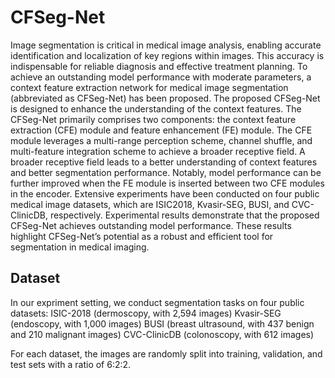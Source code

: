 # CFSeg-Net

Image segmentation is critical in medical image analysis, enabling accurate identification and localization of key regions within images. This accuracy is indispensable for reliable diagnosis and effective treatment planning. To achieve an outstanding model performance with moderate parameters, a context feature extraction network for medical image segmentation (abbreviated as CFSeg-Net) has been proposed. The proposed CFSeg-Net is designed to enhance the understanding of the context features. The CFSeg-Net primarily comprises two components: the context feature extraction (CFE) module and feature enhancement (FE) module. 
The CFE module leverages a multi-range perception scheme, channel shuffle, and multi-feature integration scheme to achieve a broader receptive field. A broader receptive field leads to a better understanding of context features and better segmentation performance. Notably, model performance can be further improved when the FE module is inserted between two CFE modules in the encoder.
Extensive experiments have been conducted on four public medical image datasets, which are ISIC2018, Kvasir-SEG, BUSI, and CVC-ClinicDB, respectively. Experimental results demonstrate that the proposed CFSeg-Net achieves outstanding model performance. These results highlight CFSeg-Net’s potential as a robust and efficient tool for segmentation in medical imaging. 


## Dataset

In our expriment setting, we conduct segmentation tasks on four public datasets: 
ISIC-2018 (dermoscopy, with 2,594 images)
Kvasir-SEG (endoscopy, with 1,000 images) 
BUSI (breast ultrasound, with 437 benign and 210 malignant images) 
CVC-ClinicDB (colonoscopy, with 612 images)  

For each dataset, the images are randomly split into training, validation, and test sets with a ratio of 6:2:2.
